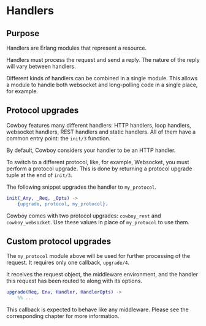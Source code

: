 Handlers
========

Purpose
-------

Handlers are Erlang modules that represent a resource.

Handlers must process the request and send a reply. The nature of the
reply will vary between handlers.

Different kinds of handlers can be combined in a single module. This
allows a module to handle both websocket and long-polling code in a
single place, for example.

Protocol upgrades
-----------------

Cowboy features many different handlers: HTTP handlers, loop handlers,
websocket handlers, REST handlers and static handlers. All of them
have a common entry point: the `init/3` function.

By default, Cowboy considers your handler to be an HTTP handler.

To switch to a different protocol, like, for example, Websocket,
you must perform a protocol upgrade. This is done by returning
a protocol upgrade tuple at the end of `init/3`.

The following snippet upgrades the handler to `my_protocol`.

``` erlang
init(_Any, _Req, _Opts) ->
    {upgrade, protocol, my_protocol}.
```

Cowboy comes with two protocol upgrades: `cowboy_rest` and
`cowboy_websocket`. Use these values in place of `my_protocol`
to use them.

Custom protocol upgrades
------------------------

The `my_protocol` module above will be used for further processing
of the request. It requires only one callback, `upgrade/4`.

It receives the request object, the middleware environment, and
the handler this request has been routed to along with its options.

``` erlang
upgrade(Req, Env, Handler, HandlerOpts) ->
    %% ...
```

This callback is expected to behave like any middleware. Please
see the corresponding chapter for more information.
